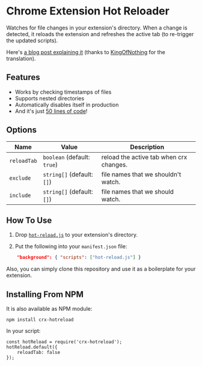 # Chrome Extension Hot Reloader

Watches for file changes in your extension's directory. When a change is detected, it reloads the extension and refreshes the active tab (to re-trigger the updated scripts).

Here's [a blog post explaining it](https://60devs.com/hot-reloading-for-chrome-extensions.html) (thanks to [KingOfNothing](https://habrahabr.ru/users/KingOfNothing/) for the translation).

## Features

- Works by checking timestamps of files
- Supports nested directories
- Automatically disables itself in production
- And it's just <a href="https://github.com/xpl/crx-hotreload/blob/master/hot-reload.js">50 lines of code</a>!

## Options

|  Name        |   Value                      |  Description                           |
|--------------|------------------------------|----------------------------------------|
| `reloadTab`  | `boolean` (default: `true`)  | reload the active tab when crx changes.|
| `exclude`    | `string[]` (default: `[]`)   | file names that we shouldn't watch.    |
| `include`    | `string[]` (default: `[]`)   | file names that we should watch.       |

## How To Use

1. Drop [`hot-reload.js`](https://github.com/xpl/crx-hotreload/blob/master/hot-reload.js) to your extension's directory.

2. Put the following into your `manifest.json` file:

```json
    "background": { "scripts": ["hot-reload.js"] }
```

Also, you can simply clone this repository and use it as a boilerplate for your extension.

## Installing From NPM

It is also available as NPM module:

```
npm install crx-hotreload
```

In your script:
```
const hotReload = require('crx-hotreload');
hotReload.default({
    reloadTab: false
});
```
